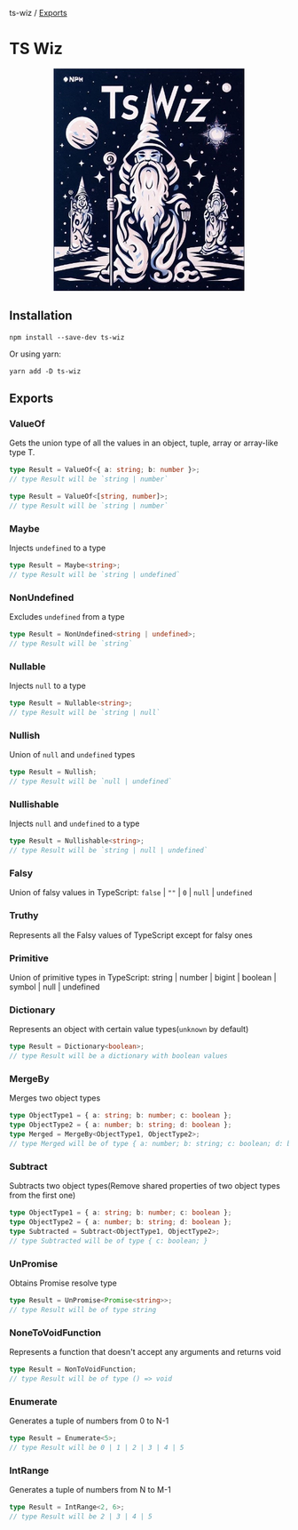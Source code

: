 ts-wiz / [Exports](modules.md)

# TS Wiz

<p align="center">
  <img src="./docs/cover.jpg" height="400" />
</p>

## Installation

```
npm install --save-dev ts-wiz
```

Or using yarn:

```
yarn add -D ts-wiz
```

## Exports

### ValueOf

Gets the union type of all the values in an object, tuple, array or array-like type T.

```typescript
type Result = ValueOf<{ a: string; b: number }>;
// type Result will be `string | number`
```

```typescript
type Result = ValueOf<[string, number]>;
// type Result will be `string | number`
```

### Maybe

Injects `undefined` to a type

```typescript
type Result = Maybe<string>;
// type Result will be `string | undefined`
```

### NonUndefined

Excludes `undefined` from a type

```typescript
type Result = NonUndefined<string | undefined>;
// type Result will be `string`
```

### Nullable

Injects `null` to a type

```typescript
type Result = Nullable<string>;
// type Result will be `string | null`
```

### Nullish

Union of `null` and `undefined` types

```typescript
type Result = Nullish;
// type Result will be `null | undefined`
```

### Nullishable

Injects `null` and `undefined` to a type

```typescript
type Result = Nullishable<string>;
// type Result will be `string | null | undefined`
```

### Falsy

Union of falsy values in TypeScript: `false` | `""` | `0` | `null` | `undefined`

### Truthy

Represents all the Falsy values of TypeScript except for falsy ones

### Primitive

Union of primitive types in TypeScript: string | number | bigint | boolean | symbol | null | undefined

### Dictionary

Represents an object with certain value types(`unknown` by default)

```typescript
type Result = Dictionary<boolean>;
// type Result will be a dictionary with boolean values
```

### MergeBy

Merges two object types

```typescript
type ObjectType1 = { a: string; b: number; c: boolean };
type ObjectType2 = { a: number; b: string; d: boolean };
type Merged = MergeBy<ObjectType1, ObjectType2>;
// type Merged will be of type { a: number; b: string; c: boolean; d: boolean }
```

### Subtract

Subtracts two object types(Remove shared properties of two object types from the first one)

```typescript
type ObjectType1 = { a: string; b: number; c: boolean };
type ObjectType2 = { a: number; b: string; d: boolean };
type Subtracted = Subtract<ObjectType1, ObjectType2>;
// type Subtracted will be of type { c: boolean; }
```

### UnPromise

Obtains Promise resolve type

```typescript
type Result = UnPromise<Promise<string>>;
// type Result will be of type string
```

### NoneToVoidFunction

Represents a function that doesn't accept any arguments and returns void

```typescript
type Result = NonToVoidFunction;
// type Result will be of type () => void
```

### Enumerate

Generates a tuple of numbers from 0 to N-1

```typescript
type Result = Enumerate<5>;
// type Result will be 0 | 1 | 2 | 3 | 4 | 5
```

### IntRange

Generates a tuple of numbers from N to M-1

```typescript
type Result = IntRange<2, 6>;
// type Result will be 2 | 3 | 4 | 5
```
